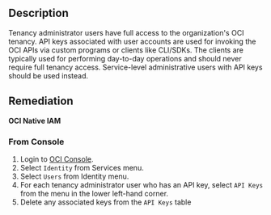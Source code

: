 ## Description

Tenancy administrator users have full access to the organization's OCI tenancy. API keys associated with user accounts are used for invoking the OCI APIs via custom programs or clients like CLI/SDKs. The clients are typically used for performing day-to-day operations and should never require full tenancy access. Service-level administrative users with API keys should be used instead.

## Remediation

**OCI Native IAM**

### From Console

1. Login to [OCI Console](https://www.oracle.com/cloud/).
2. Select `Identity` from Services menu.
3. Select `Users` from Identity menu.
4. For each tenancy administrator user who has an API key, select `API Keys` from the menu in the lower left-hand corner.
5. Delete any associated keys from the `API Keys` table